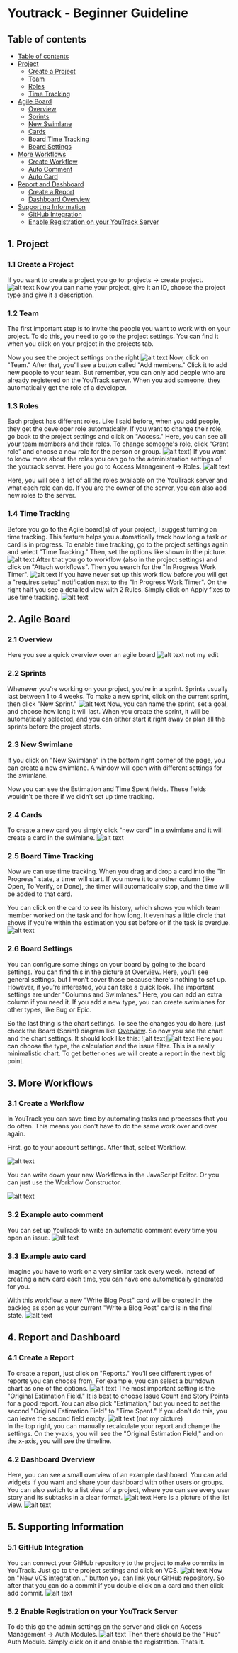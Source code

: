 # Youtrack - Beginner Guideline


## Table of contents
- [Table of contents](#table-of-contents)
- [Project](#1-project)
    - [Create a Project](#11-create-a-project)
    - [Team](#12-team)
    - [Roles](#13-roles)
    - [Time Tracking](#14-time-tracking)
- [Agile Board](#2-agile-board)
    - [Overview](#21-overview)
    - [Sprints](#22-sprints)
    - [New Swimlane](#23-new-swimlane)
    - [Cards](#24-cards)
    - [Board Time Tracking](#25-board-time-tracking)
    - [Board Settings](#26-board-settings)
- [More Workflows](#3-more-workflows) 
   - [Create Workflow](#31-create-a-workflow)
    - [Auto Comment](#32-example-auto-comment)
    - [Auto Card](#33-example-auto-card)
- [Report and Dashboard](#3-report-and-dashboard)
    - [Create a Report](#31-create-a-report)
    - [Dashboard Overview](#32-dashboard-overview)
- [Supporting Information](#4-supporting-information)
    - [GitHub Integration](#41-github-integration)
    - [Enable Registration on your YouTrack Server](#42-enable-registration-on-your-youtrack-server)

## 1. Project

### 1.1 Create a Project
If you want to create a project you go to: projects -> create project.
![alt text](/pics/CreateProject.png)
Now you can name your project, give it an ID, choose the project type and give it a description.

### 1.2 Team
The first important step is to invite the people you want to work with on your project. To do this, you need to go to the project settings. You can find it when you click on your project in the projects tab.

Now you see the project settings on the right
![alt text](/pics/1.2Team2.png)
Now, click on "Team." After that, you’ll see a button called "Add members." Click it to add new people to your team. But remember, you can only add people who are already registered on the YouTrack server. When you add someone, they automatically get the role of a developer.

### 1.3 Roles
Each project has different roles. Like I said before, when you add people, they get the developer role automatically. If you want to change their role, go back to the project settings and click on "Access." Here, you can see all your team members and their roles. To change someone's role, click "Grant role" and choose a new role for the person or group.
![alt text](/pics/3.Roles1.png))
If you want to know more about the roles you can go to the administration settings of the youtrack server. Here you go to Access Management -> Roles.
![alt text](/pics/3.Roles3.png)

Here, you will see a list of all the roles available on the YouTrack server and what each role can do. If you are the owner of the server, you can also add new roles to the server.

### 1.4 Time Tracking
Before you go to the Agile board(s) of your project, I suggest turning on time tracking. This feature helps you automatically track how long a task or card is in progress. To enable time tracking, go to the project settings again and select "Time Tracking." Then, set the options like shown in the picture.
![alt text](/pics/1.4TimeTracking1.png)
After that you go to workflow (also in the project settings) and click on "Attach workflows". Then you search for the "In Progress Work Timer".
![alt text](/pics/1.4TimeTracking2.png)
If you have never set up this work flow before you will get a "requires setup" notification next to the "In Progress Work Timer". On the right half you see a detailed view with 2 Rules. Simply click on Apply fixes to use time tracking.
![alt text](/pics/1.4TimeTracking3.png)


## 2. Agile Board

### 2.1 Overview
Here you see a quick overview over an agile board
![alt text](/pics/2.1Overview.png)
not my edit<br>

### 2.2 Sprints
Whenever you're working on your project, you're in a sprint. Sprints usually last between 1 to 4 weeks. To make a new sprint, click on the current sprint, then click "New Sprint."
![alt text](/pics/2.2Sprint.png)
Now, you can name the sprint, set a goal, and choose how long it will last. When you create the sprint, it will be automatically selected, and you can either start it right away or plan all the sprints before the project starts.

### 2.3 New Swimlane
If you click on "New Swimlane" in the bottom right corner of the page, you can create a new swimlane. A window will open with different settings for the swimlane.

Now you can see the Estimation and Time Spent fields. These fields wouldn't be there if we didn't set up time tracking.

### 2.4 Cards

To create a new card you simply click "new card" in a swimlane and it will create a card in the swimlane.
![alt text](/pics/2.3NewSwimlane.png)


### 2.5 Board Time Tracking
Now we can use time tracking. When you drag and drop a card into the "In Progress" state, a timer will start. If you move it to another column (like Open, To Verify, or Done), the timer will automatically stop, and the time will be added to that card.

You can click on the card to see its history, which shows you which team member worked on the task and for how long. It even has a little circle that shows if you’re within the estimation you set before or if the task is overdue.
![alt text](/pics/2.5BoardTimeTracking.png)

### 2.6 Board Settings
You can configure some things on your board by going to the board settings. You can find this in the picture at [Overview](#21-overview). Here, you'll see general settings, but I won’t cover those because there's nothing to set up. However, if you're interested, you can take a quick look.
The important settings are under "Columns and Swimlanes." Here, you can add an extra column if you need it.
If you add a new type, you can create swimlanes for other types, like Bug or Epic.


So the last thing is the chart settings. To see the changes you do here, just check the Board (Sprint) diagram like [Overview](#21-overview). So now you see the chart and the chart settings. It should look like this:
![alt text]![alt text](/pics/2.6BoardSetting2.png)
Here you can choose the type, the calculation and the issue filter. This is a really minimalistic chart. To get better ones we will create a report in the next big point.

## 3. More Workflows

### 3.1 Create a Workflow
In YouTrack you can save time by automating tasks and processes that you do often. This means you don’t have to do the same work over and over again.

First, go to your account settings. After that, select Workflow.

![alt text](/pics/workflow1.png)

You can write down your new Workflows in the JavaScript Editor. Or you can just use the Workflow Constructor. 

![alt text](/pics/workflow2.png)


### 3.2 Example auto comment
You can set up YouTrack to write an automatic comment every time you open an issue.
![alt text](/pics/workflow_autocomment.png)

### 3.3 Example auto card

Imagine you have to work on a very similar task every week. Instead of creating a new card each time, you can have one automatically generated for you.

With this workflow, a new "Write Blog Post" card will be created in the backlog as soon as your current "Write a Blog Post" card is in the final state.
![alt text](/pics/workflow_autoblogpost.png)


## 4. Report and Dashboard

### 4.1 Create a Report
To create a report, just click on "Reports." You’ll see different types of reports you can choose from. For example, you can select a burndown chart as one of the options.
![alt text](/pics/3.1CreateReport.png)
The most important setting is the "Original Estimation Field." It is best to choose Issue Count and Story Points for a good report. You can also pick "Estimation," but you need to set the second "Original Estimation Field" to "Time Spent." If you don’t do this, you can leave the second field empty.
![alt text](https://i.imgur.com/4MvnXu4.png "Burndown example")
(not my picture)<br>
In the top right, you can manually recalculate your report and change the settings. On the y-axis, you will see the "Original Estimation Field," and on the x-axis, you will see the timeline. 


### 4.2 Dashboard Overview

Here, you can see a small overview of an example dashboard. You can add widgets if you want and share your dashboard with other users or groups. You can also switch to a list view of a project, where you can see every user story and its subtasks in a clear format.
![alt text](/pics/3.2Dashboard.png)
Here is a picture of the list view.
![alt text](/pics/3.2.1List.png)


## 5. Supporting Information
### 5.1 GitHub Integration
You can connect your GitHub repository to the project to make commits in YouTrack. Just go to the project settings and click on VCS.
![alt text](/pics/4.1VSCIntegration.png)
Now on "New VCS integration..." button you can link your GitHub repository. So after that you can do a commit if you double click on a card and then click add commit.
![alt text](/pics/4.1VSCIntegration2.png)

### 5.2 Enable Registration on your YouTrack Server
To do this go the admin settings on the server and click on Access Management -> Auth Modules.
![alt text](/pics/4.2Enable%20Registration.png)
Then there should be the "Hub" Auth Module. Simply click on it and enable the registration. Thats it.
